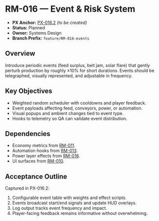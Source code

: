 # RM-016 — Event & Risk System

- **PX Anchor:** [PX-016.2](../prompts/PX-016.2.md) _(to be created)_
- **Status:** Planned
- **Owner:** Systems Design
- **Branch Prefix:** `feature/RM-016-events`

## Overview
Introduce periodic events (feed surplus, belt jam, solar flare) that gently perturb production by roughly ±10% for short durations. Events should be telegraphed, visually represented, and adjustable in frequency.

## Key Objectives
- Weighted random scheduler with cooldowns and player feedback.
- Event payloads affecting feed, conveyors, power, or automation.
- Visual popups and ambient changes tied to event type.
- Hooks to telemetry so QA can validate event distribution.

## Dependencies
- Economy metrics from [RM-011](RM-011.md).
- Automation hooks from [RM-013](RM-013.md).
- Power layer effects from [RM-018](RM-018.md).
- UI surfaces from [RM-010](RM-010.md).

## Acceptance Outline
Captured in PX-016.2:
1. Configurable event table with weights and effect scripts.
2. Events broadcast start/end signals and update HUD overlays.
3. Log output tracks event frequency and impact.
4. Player-facing feedback remains informative without overwhelming.

